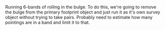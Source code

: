 Running 6-bands of rolling in the bulge. To do this, we're going to remove the bulge from the primary footprint object and just run it as it's own survey object without trying to take pairs. Probably need to estimate how many pointings are in a band and limit it to that.
